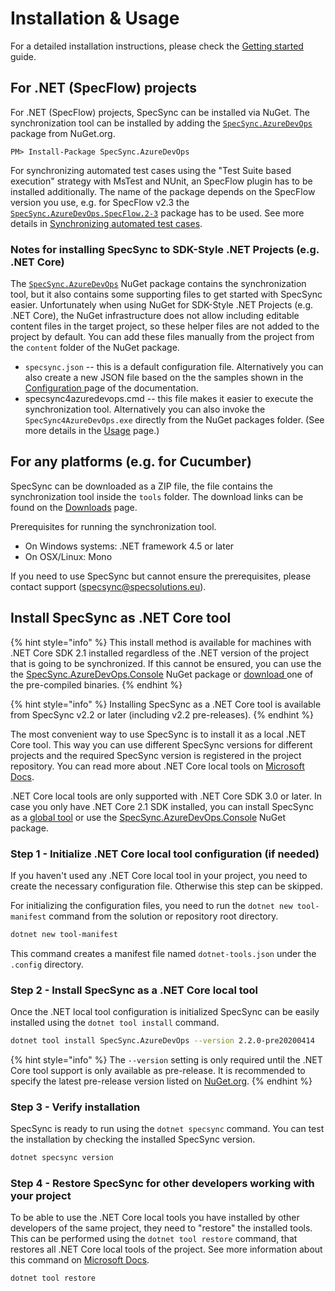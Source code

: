 # Installation & Usage

For a detailed installation instructions, please check the [Getting started](getting-started/) guide.

## For .NET \(SpecFlow\) projects

For .NET \(SpecFlow\) projects, SpecSync can be installed via NuGet. The synchronization tool can be installed by adding the [`SpecSync.AzureDevOps`](https://www.nuget.org/packages/SpecSync.AzureDevOps) package from NuGet.org.

```text
PM> Install-Package SpecSync.AzureDevOps
```

For synchronizing automated test cases using the "Test Suite based execution" strategy with MsTest and NUnit, an SpecFlow plugin has to be installed additionally. The name of the package depends on the SpecFlow version you use, e.g. for SpecFlow v2.3 the [`SpecSync.AzureDevOps.SpecFlow.2-3`](https://www.nuget.org/packages/SpecSync.AzureDevOps.SpecFlow.2-3) package has to be used. See more details in [Synchronizing automated test cases](important-concepts/synchronizing-automated-test-cases.md).

### Notes for installing SpecSync to SDK-Style .NET Projects \(e.g. .NET Core\)

The [`SpecSync.AzureDevOps`](https://www.nuget.org/packages/SpecSync.AzureDevOps) NuGet package contains the synchronization tool, but it also contains some supporting files to get started with SpecSync easier. Unfortunately when using NuGet for SDK-Style .NET Projects \(e.g. .NET Core\), the NuGet infrastructure does not allow including editable content files in the target project, so these helper files are not added to the project by default. You can add these files manually from the project from the `content` folder of the NuGet package.

* `specsync.json` -- this is a default configuration file. Alternatively you can also create a new JSON file based on the the samples shown in the [Configuration ](configuration/)page of the documentation.
* specsync4azuredevops.cmd -- this file makes it easier to execute the synchronization tool. Alternatively you can also invoke the `SpecSync4AzureDevOps.exe` directly from the NuGet packages folder. \(See more details in the [Usage](reference/command-line-reference.md) page.\)

## For any platforms \(e.g. for Cucumber\)

SpecSync can be downloaded as a ZIP file, the file contains the synchronization tool inside the `tools` folder. The download links can be found on the [Downloads](downloads.md) page.

Prerequisites for running the synchronization tool.

* On Windows systems: .NET framework 4.5 or later
* On OSX/Linux: Mono

If you need to use SpecSync but cannot ensure the prerequisites, please contact support \(specsync@specsolutions.eu\).

## Install SpecSync as .NET Core tool

{% hint style="info" %}
This install method is available for machines with .NET Core SDK 2.1 installed regardless of the .NET version of the project that is going to be synchronized. If this cannot be ensured, you can use the the [SpecSync.AzureDevOps.Console](https://www.nuget.org/packages/SpecSync.AzureDevOps.Console) NuGet package or [download ](downloads.md)one of the pre-compiled binaries.
{% endhint %}

{% hint style="info" %}
Installing SpecSync as a .NET Core tool is available from SpecSync v2.2 or later \(including v2.2 pre-releases\).
{% endhint %}

The most convenient way to use SpecSync is to install it as a local .NET Core tool. This way you can use different SpecSync versions for different projects and the required SpecSync version is registered in the project repository. You can read more about .NET Core local tools on [Microsoft Docs](https://docs.microsoft.com/en-us/dotnet/core/tools/global-tools#install-a-local-tool). 

.NET Core local tools are only supported with .NET Core SDK 3.0 or later. In case you only have .NET Core 2.1 SDK installed, you can install SpecSync as a [global tool](https://docs.microsoft.com/en-us/dotnet/core/tools/global-tools#install-a-global-tool) or use the [SpecSync.AzureDevOps.Console](https://www.nuget.org/packages/SpecSync.AzureDevOps.Console) NuGet package.

### Step 1 - Initialize .NET Core local tool configuration \(if needed\)

If you haven't used any .NET Core local tool in your project, you need to create the necessary configuration file. Otherwise this step can be skipped.

For initializing the configuration files, you need to run the `dotnet new tool-manifest` command from the solution or repository root directory.

```bash
dotnet new tool-manifest
```

 This command creates a manifest file named `dotnet-tools.json` under the `.config` directory.

### Step 2 - Install SpecSync as a .NET Core local tool

Once the .NET local tool configuration is initialized SpecSync can be easily installed using the `dotnet tool install` command.

```bash
dotnet tool install SpecSync.AzureDevOps --version 2.2.0-pre20200414
```

{% hint style="info" %}
The `--version` setting is only required until the .NET Core tool support is only available as pre-release. It is recommended to specify the latest pre-release version listed on [NuGet.org](https://www.nuget.org/packages/SpecSync.AzureDevOps).
{% endhint %}

### Step 3 - Verify installation

SpecSync is ready to run using the `dotnet specsync` command. You can test the installation by checking the installed SpecSync version.

```bash
dotnet specsync version
```

### Step 4 - Restore SpecSync for other developers working with your project

To be able to use the .NET Core local tools you have installed by other developers of the same project, they need to "restore" the installed tools. This can be performed using the `dotnet tool restore` command, that restores all .NET Core local tools of the project. See more information about this command on [Microsoft Docs](https://docs.microsoft.com/en-us/dotnet/core/tools/global-tools#install-a-local-tool).

```bash
dotnet tool restore
```

